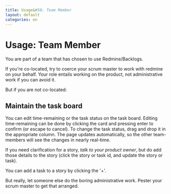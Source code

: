 ```yaml
---
title: Usage&#58; Team Member
layout: default
categories: en
---
```

# Usage: Team Member

You are part of a team that has chosen to use
Redmine/Backlogs.

If you're co-located, try to coerce your scrum master to work with
redmine on your behalf. Your role entails working on the product, not
administrative work if you can avoid it.

But if you are not co-located:

## Maintain the task board

You can edit time-remaining or the task status on the task board.
Editing time-remaining can be done by clicking the card and pressing
enter to confirm (or escape to cancel). To change the task status,
drag and drop it in the appropriate column. The page updates
automatically, so the other team-members will see the changes in
nearly real-time.

If you need clarification for a story, _talk to your product owner_,
but do add those details to the story (click the story or task id, and
update the story or task).

You can add a task to a story by clicking the '+'.

But really, let
someone else do the boring administrative work. Pester your scrum
master to get that arranged.
